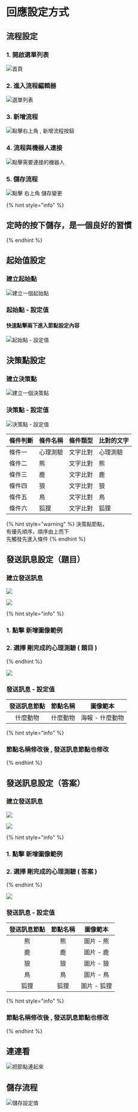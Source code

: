 # 回應設定方式

### 

## 流程設定

### 1. 開啟選單列表

![&#x9996;&#x9801;](../../.gitbook/assets/gosu_bar.png)

### 2. 進入流程編輯器

![&#x9078;&#x55AE;&#x5217;&#x8868;](../../.gitbook/assets/gosu-xuan-dan-lie-biao-liu.png)

### 3. 新增流程

![&#x9EDE;&#x64CA;&#x53F3;&#x4E0A;&#x89D2; , &#x65B0;&#x589E;&#x6D41;&#x7A0B;&#x6309;&#x9215;](../../.gitbook/assets/ka-pian-liu-cheng-02.png)

### 4. 流程與機器人連接

![&#x9EDE;&#x64CA;&#x9700;&#x8981;&#x9023;&#x63A5;&#x7684;&#x6A5F;&#x5668;&#x4EBA;](../../.gitbook/assets/ka-pian-liu-cheng-03.png)

### 5. 儲存流程

![&#x9EDE;&#x64CA; &#x53F3;&#x4E0A;&#x89D2; &#x5132;&#x5B58;&#x8B8A;&#x66F4;](../../.gitbook/assets/ka-pian-liu-cheng-04.png)

{% hint style="info" %}
## 定時的按下儲存，是一個良好的習慣
{% endhint %}

## 起始值設定

### 建立起始點

![&#x5EFA;&#x7ACB;&#x4E00;&#x500B;&#x8D77;&#x59CB;&#x9EDE;](../../.gitbook/assets/ka-pian-liu-cheng-05.png)

### 起始點 - 設定值

#### 快速點擊兩下進入節點設定內容

![&#x8D77;&#x59CB;&#x9EDE; - &#x8A2D;&#x5B9A;&#x503C;](../../.gitbook/assets/ka-pian-liu-cheng-06.png)

## 決策點設定

### 建立決策點

![&#x5EFA;&#x7ACB;&#x4E00;&#x500B;&#x6C7A;&#x7B56;&#x9EDE;](../../.gitbook/assets/ka-pian-liu-cheng-07.png)

### 決策點 - 設定值

![&#x6C7A;&#x7B56;&#x9EDE; - &#x8A2D;&#x5B9A;&#x503C;](../../.gitbook/assets/08.png)

| 條件判斷 | 條件名稱 | 條件類型 | 比對的文字 |
| :--- | :--- | :--- | :--- |
| 條件一 | 心理測驗 | 文字比對 | 心理測驗 |
| 條件二 | 熊 | 文字比對 | 熊 |
| 條件三 | 鹿 | 文字比對 | 鹿 |
| 條件四 | 狼 | 文字比對 | 狼 |
| 條件五 | 鳥 | 文字比對 | 鳥 |
| 條件六 | 狐狸 | 文字比對 | 狐狸 |

{% hint style="warning" %}
決策點節點，  
有優先順序，順序由上而下  
先觸發先進入條件
{% endhint %}

## 發送訊息設定（題目）

### 建立發送訊息

![](../../.gitbook/assets/dong-wu-fa-song-xun-xi.png)

![](../../.gitbook/assets/dong-wu-fa-song-xuan-ze-fan-ben.png)

{% hint style="info" %}
### 1. 點擊 新增圖像範例

### 2. 選擇 剛完成的心理測驗 \( 題目 \)
{% endhint %}

![](../../.gitbook/assets/dong-wu-fa-song-xun-xi-wan-cheng.png)

### 發送訊息 - 設定值

| 發送訊息節點 | 節點名稱 | 圖像範本 |
| :---: | :---: | :---: |
| 什麼動物 | 什麼動物 | 海報 - 什麼動物 |

{% hint style="info" %}
### 節點名稱修改後 , 發送訊息節點也修改
{% endhint %}

## 發送訊息設定（答案）

### 建立發送訊息

![](../../.gitbook/assets/dong-wu-fa-song-jie-dian.png)

![](../../.gitbook/assets/dong-wu-fa-song-xuan-ze-fan-ben.png)

{% hint style="info" %}
### 1. 點擊 新增圖像範例

### 2. 選擇 剛完成的心理測驗 \( 答案 \)
{% endhint %}

![](../../.gitbook/assets/dong-wu-fa-song-da-an-wan-cheng.png)

### 發送訊息 - 設定值

| 發送訊息節點 | 節點名稱 | 圖像範本 |
| :---: | :---: | :---: |
| 熊 | 熊 | 圖片 - 熊 |
| 鹿 | 鹿 | 圖片 - 鹿 |
| 狼 | 狼 | 圖片 - 狼 |
| 鳥 | 鳥 | 圖片 - 鳥 |
| 狐狸 | 狐狸 | 圖片 - 狐狸 |

{% hint style="info" %}
### 節點名稱修改後 , 發送訊息節點也修改
{% endhint %}

## 連連看

![&#x628A;&#x7BC0;&#x9EDE;&#x9023;&#x8D77;&#x4F86;](../../.gitbook/assets/10.png)

## 儲存流程

![&#x5132;&#x5B58;&#x8A2D;&#x5B9A;&#x503C;](../../.gitbook/assets/ka-pian-liu-cheng-04.png)


